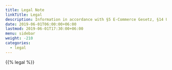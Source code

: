 ```yaml
---
title: Legal Note
linkTitle: Legal
description: Information in accordance with §5 E-Commerce Gesetz, §14 Unternehmensgesetzbuch, §63 Gewerbeordnung as well as §25 Mediengesetz.
date: 2019-06-01T06:00:00+06:00
lastmod: 2019-06-01T17:30:00+06:00
menu: sidebar
weight: -210
categories:
  - legal
---
```


{{% legal %}}
